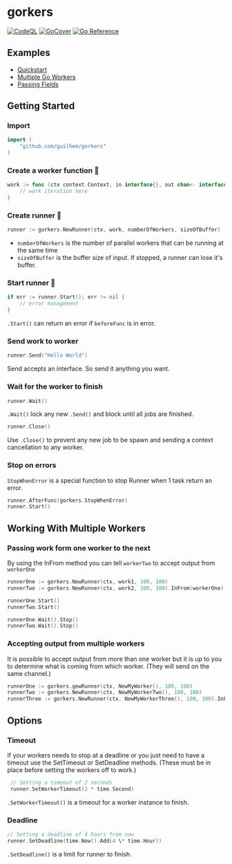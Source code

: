 # gorkers

<!-- [![Mentioned in Awesome Go](https://awesome.re/mentioned-badge-flat.svg)](https://github.com/avelino/awesome-go#goroutines) -->

<!-- [![Maintainability](https://api.codeclimate.com/v1/badges/402fee86fbd1e24defb2/maintainability)](https://codeclimate.com/github/catmullet/go-workers/maintainability) -->

[![CodeQL](https://github.com/guilhem/gorkers/workflows/CodeQL/badge.svg)](https://github.com/guilhem/gorkers/actions?query=workflow%3ACodeQL)
[![GoCover](http://gocover.io/_badge/github.com/guilhem/gorkers)](http://gocover.io/github.com/guilhem/gorkers)
[![Go Reference](https://pkg.go.dev/badge/github.com/guilhem/gorkers.svg)](https://pkg.go.dev/github.com/guilhem/gorkers)

## Examples

- [Quickstart](https://github.com/guilhem/gorkers/blob/master/examples/quickstart/quickstart.go)
- [Multiple Go Workers](https://github.com/guilhem/gorkers/blob/master/examples/multiple_workers/multipleworkers.go)
- [Passing Fields](https://github.com/guilhem/gorkers/blob/master/examples/passing_fields/passingfields.go)

## Getting Started

### Import

```go
import (
    "github.com/guilhem/gorkers"
)
```

### Create a worker function 👷

```go
work := func (ctx context.Context, in interface{}, out chan<- interface{}) error {
    // work iteration here
}
```

### Create runner 🚶

```go
runner := gorkers.NewRunner(ctx, work, numberOfWorkers, sizeOfBuffer)
```

- `numberOfWorkers` is the number of parallel workers that can be running at the same time
- `sizeOfBuffer` is the buffer size of input. If stopped, a runner can lose it's buffer.

### Start runner 🏃

```go
if err := runner.Start(); err != nil {
    // error management
}
```

`.Start()` can return an error if `beforeFunc` is in error.

### Send work to worker

```go
runner.Send("Hello World")
```

Send accepts an interface. So send it anything you want.

### Wait for the worker to finish

```go
runner.Wait()
```

`.Wait()` lock any new `.Send()` and block until all jobs are finished.

```go
runner.Close()
```

Use `.Close()` to prevent any new job to be spawn and sending a context cancellation to any worker.

### Stop on errors

`StopWhenError` is a special function to stop Runner when 1 task return an error.

```go
runner.AfterFunc(gorkers.StopWhenError)
runner.Start()
```

## Working With Multiple Workers

### Passing work form one worker to the next

By using the InFrom method you can tell `workerTwo` to accept output from `workerOne`

```go
runnerOne := gorkers.NewRunner(ctx, work1, 100, 100)
runnerTwo := gorkers.NewRunner(ctx, work2, 100, 100).InFrom(workerOne)

runnerOne.Start()
runnerTwo.Start()

runnerOne.Wait().Stop()
runnerTwo.Wait().Stop()
```

### Accepting output from multiple workers

It is possible to accept output from more than one worker but it is up to you to determine what is coming from which worker. (They will send on the same channel.)

```go
runnerOne := gorkers.gewRunner(ctx, NewMyWorker(), 100, 100)
runnerTwo := gorkers.NewRunner(ctx, NewMyWorkerTwo(), 100, 100)
runnerThree := gorkers.NewRunner(ctx, NewMyWorkerThree(), 100, 100).InFrom(workerOne, workerTwo)
```

## Options

### Timeout

If your workers needs to stop at a deadline or you just need to have a timeout use the SetTimeout or SetDeadline methods. (These must be in place before setting the workers off to work.)

```go
 // Setting a timeout of 2 seconds
 runner.SetWorkerTimeout(2 * time.Second)
```

`.SetWorkerTimeout()` is a timeout for a worker instance to finish.

### Deadline

```go
// Setting a deadline of 4 hours from now
runner.SetDeadline(time.Now().Add(4 \* time.Hour))
```

`.SetDeadline()` is a limit for runner to finish.
